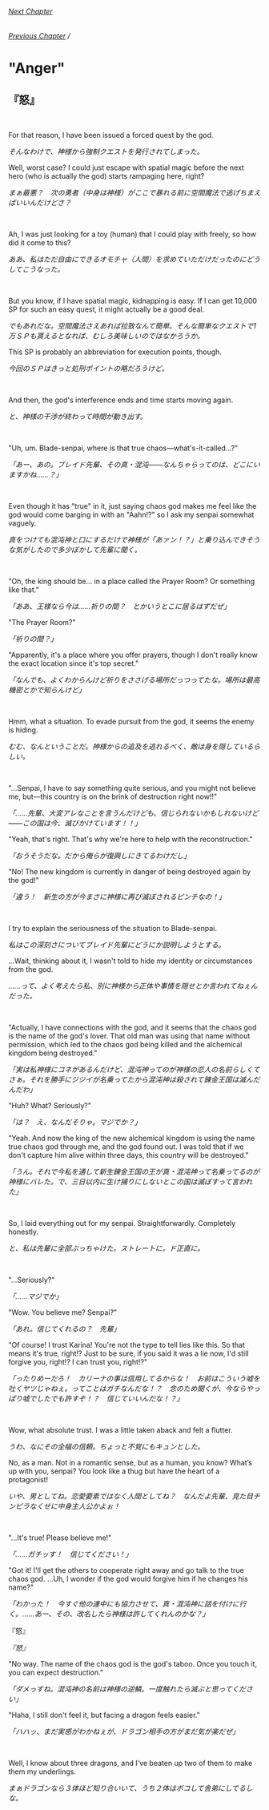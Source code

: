 ###### [Next Chapter](./chapter_0277.md)
###### [Previous Chapter](./chapter_0275.md)&nbsp;/&nbsp;

# "Anger"

## 『怒』

&nbsp;

For that reason, I have been issued a forced quest by the god.

*そんなわけで、神様から強制クエストを発行されてしまった。*

Well, worst case? I could just escape with spatial magic before the next hero (who is actually the god) starts rampaging here, right?

*まぁ最悪？　次の勇者（中身は神様）がここで暴れる前に空間魔法で逃げちまえばいいんだけどさ？*

&nbsp;

Ah, I was just looking for a toy (human) that I could play with freely, so how did it come to this?

*ああ、私はただ自由にできるオモチャ（人間）を求めていただけだったのにどうしてこうなった。*

&nbsp;

But you know, if I have spatial magic, kidnapping is easy. If I can get 10,000 SP for such an easy quest, it might actually be a good deal.

*でもあれだな。空間魔法さえあれば拉致なんて簡単。そんな簡単なクエストで1万ＳＰも貰えるとなれば、むしろ美味しいのではなかろうか。*

This SP is probably an abbreviation for execution points, though.

*今回のＳＰはきっと処刑ポイントの略だろうけど。*

&nbsp;

And then, the god's interference ends and time starts moving again.

*と、神様の干渉が終わって時間が動き出す。*

&nbsp;

"Uh, um. Blade-senpai, where is that true chaos—what's-it-called...?"

*「あー、あの。ブレイド先輩、その真・混沌――なんちゃらってのは、どこにいますかね……？」*

&nbsp;

Even though it has "true" in it, just saying chaos god makes me feel like the god would come barging in with an "Aahn!?" so I ask my senpai somewhat vaguely.

*真をつけても混沌神と口にするだけで神様が「あァン！？」と乗り込んできそうな気がしたので多少ぼかして先輩に聞く。*

&nbsp;

"Oh, the king should be... in a place called the Prayer Room? Or something like that."

*「ああ、王様なら今は……祈りの間？　とかいうとこに居るはずだぜ」*

"The Prayer Room?"

*「祈りの間？」*

"Apparently, it's a place where you offer prayers, though I don't really know the exact location since it's top secret."

*「なんでも、よくわからんけど祈りをささげる場所だっつってたな。場所は最高機密とかで知らんけど」*

&nbsp;

Hmm, what a situation. To evade pursuit from the god, it seems the enemy is hiding.

*むむ、なんということだ。神様からの追及を逃れるべく、敵は身を隠しているらしい。*

&nbsp;

"…Senpai, I have to say something quite serious, and you might not believe me, but—this country is on the brink of destruction right now!!"

*「……先輩、大変アレなことを言うんだけども、信じられないかもしれないけど――この国は今、滅びかけています！！」*

"Yeah, that's right. That's why we're here to help with the reconstruction."

*「おうそうだな。だから俺らが復興しにきてるわけだし」*

"No! The new kingdom is currently in danger of being destroyed again by the god!"

*「違う！　新生の方が今まさに神様に再び滅ぼされるピンチなの！」*

&nbsp;

I try to explain the seriousness of the situation to Blade-senpai.

*私はこの深刻さについてブレイド先輩にどうにか説明しようとする。*

…Wait, thinking about it, I wasn't told to hide my identity or circumstances from the god.

*……って、よく考えたら私、別に神様から正体や事情を隠せとか言われてねぇんだった。*

&nbsp;

"Actually, I have connections with the god, and it seems that the chaos god is the name of the god's lover. That old man was using that name without permission, which led to the chaos god being killed and the alchemical kingdom being destroyed."

*「実は私神様にコネがあるんだけど、混沌神ってのが神様の恋人の名前らしくてさぁ。それを勝手にジジイが名乗ってたから混沌神は殺されて錬金王国は滅んだんだわ」*

"Huh? What? Seriously?"

*「は？　え、なんだそりゃ。マジでか？」*

"Yeah. And now the king of the new alchemical kingdom is using the name true chaos god through me, and the god found out. I was told that if we don't capture him alive within three days, this country will be destroyed."

*「うん。それで今私を通して新生錬金王国の王が真・混沌神って名乗ってるのが神様にバレた。で、三日以内に生け捕りにしないとこの国は滅ぼすって言われた」*

&nbsp;

So, I laid everything out for my senpai. Straightforwardly. Completely honestly.

*と、私は先輩に全部ぶっちゃけた。ストレートに。ド正直に。*

&nbsp;

"…Seriously?"

*「……マジでか」*

"Wow. You believe me? Senpai?"

*「あれ。信じてくれるの？　先輩」*

"Of course! I trust Karina! You're not the type to tell lies like this. So that means it's true, right!? Just to be sure, if you said it was a lie now, I'd still forgive you, right!? I can trust you, right!?"

*「ったりめーだろ！　カリーナの事は信用してるからな！　お前はこういう嘘を吐くヤツじゃねぇ。ってことはガチなんだな！？　念のため聞くが、今ならやっぱり嘘でしたでも許すぞ！？　信じていいんだな！？」*

&nbsp;

Wow, what absolute trust. I was a little taken aback and felt a flutter.

*うわ、なにその全幅の信頼。ちょっと不覚にもキュンとした。*

No, as a man. Not in a romantic sense, but as a human, you know? What’s up with you, senpai? You look like a thug but have the heart of a protagonist!

*いや、男としてね。恋愛要素ではなく人間としてね？　なんだよ先輩、見た目チンピラなくせに中身主人公かよぉ！*

&nbsp;

"…It's true! Please believe me!"

*「……ガチッす！　信じてください！」*

"Got it! I'll get the others to cooperate right away and go talk to the true chaos god. …Uh, I wonder if the god would forgive him if he changes his name?"

*「わかった！　今すぐ他の連中にも協力させて、真・混沌神に話を付けに行く。……あー、その、改名したら神様は許してくれんのかな？」*

『怒』

*『怒』*

"No way. The name of the chaos god is the god's taboo. Once you touch it, you can expect destruction."

*「ダメっすね。混沌神の名前は神様の逆鱗。一度触れたら滅ぶと思ってください」*

"Haha, I still don't feel it, but facing a dragon feels easier."

*「ハハッ、まだ実感がわかねぇが、ドラゴン相手の方がまだ気が楽だぜ」*

&nbsp;

Well, I know about three dragons, and I've beaten up two of them to make them my underlings.

*まぁドラゴンなら３体ほど知り合いいて、うち２体はボコして舎弟にしてるしな。*

&nbsp;

&nbsp;
